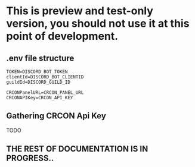 # This is preview and test-only version, you should not use it at this point of development.

## .env file structure
```
TOKEN=DISCORD_BOT_TOKEN
clientId=DISCORD_BOT_CLIENTID
guildId=DISCORD_GUILD_ID

CRCONPanelURL=CRCON_PANEL_URL
CRCONAPIKey=CRCON_API_KEY
```

## Gathering CRCON Api Key
TODO

## THE REST OF DOCUMENTATION IS IN PROGRESS..